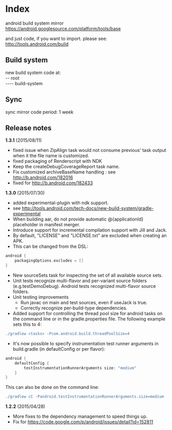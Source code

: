 # Index
android build system mirror https://android.googlesource.com/platform/tools/base  

and just code, if you want to import. please see: http://tools.android.com/build

## Build system
new build system code at:  
-- root  
---- build-system

## Sync
sync mirror code period: 1 week

## Release notes
__1.3.1__ (2015/08/11)  
* fixed issue when ZipAlign task would not consume previous' task output when it the file name is customized.
* fixed packaging of Renderscript with NDK
* Keep the createDebugCoverageReport task name.
* Fix customized archiveBaseName handling : see http://b.android.com/182016
* fixed for http://b.android.com/182433

__1.3.0__ (2015/07/30)
* added experimental-plugin with ndk support.
* see http://tools.android.com/tech-docs/new-build-system/gradle-experimental
* When building aar, do not provide automatic @{applicationId} placeholder in manifest merger.
* Introduce support for incremental compilation support with Jill and Jack.
* By default, "LICENSE" and "LICENSE.txt" are excluded when creating an APK.
* This can be changed from the DSL:
``` groovy
android {
    packagingOptions.excludes = []
}
```
* New sourceSets task for inspecting the set of all available source sets.
* Unit tests recognize multi-flavor and per-variant source folders (e.g.testDemoDebug). Android tests recognized multi-flavor source folders.
* Unit testing improvements
  * Run javac on main and test sources, even if useJack is true.
  * Correctly recognize per-build-type dependencies.
* Added support for controlling the thread pool size for android tasks on the command line or in the gradle.properties file. The following example sets this to 4:
``` groovy
./gradlew <tasks> -Pcom.android.build.threadPoolSize=4
```
* It's now possible to specify instrumentation test runner arguments in build.gradle (in defaultConfig or per flavor):
``` groovy
android {
    defaultConfig {
        testInstrumentationRunnerArguments size: "medium"
    }
}
```
This can also be done on the command line:
``` groovy
./gradlew cC -Pandroid.testInstrumentationRunnerArguments.size=medium
```

__1.2.2__ (2015/04/28)  
* More fixes to the dependency management to speed things up.
* Fix for https://code.google.com/p/android/issues/detail?id=152811
